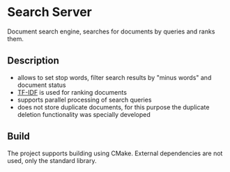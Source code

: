 # Search Server

Document search engine, searches for documents by queries and ranks them.

## Description

* allows to set stop words, filter search results by "minus words" and document status
* [TF-IDF](https://en.wikipedia.org/wiki/Tf–idf) is used for ranking documents
* supports parallel processing of search queries
* does not store duplicate documents, for this purpose the duplicate deletion functionality was specially developed

## Build

The project supports building using CMake. External dependencies are not used, only the standard library.
